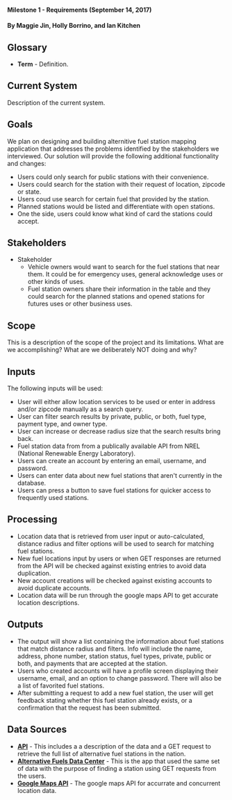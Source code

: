 #### Milestone 1 - Requirements (September 14, 2017)
#### By Maggie Jin, Holly Borrino, and Ian Kitchen 



## Glossary

* __Term__ - Definition.


## Current System

Description of the current system.


## Goals

We plan on designing and building alternitive fuel station mapping application that addresses the problems identified by the stakeholders we interviewed. Our solution will provide the following additional functionality and changes:
* Users could only search for public stations with their convenience.
* Users could search for the station with their request of location, zipcode or state.
* Users coud use search for certain fuel that provided by the station. 
* Planned stations would be listed and differentiate with open stations.
* One the side, users could know what kind of card the stations could accept.


## Stakeholders

* Stakeholder
    * Vehicle owners would want to search for the fuel stations that near them. It could be for emergency uses, general acknowledge uses or other kinds of uses.
    * Fuel station owners share their information in the table and they could search for the planned stations and opened stations for futures uses or other business uses. 
    
    
## Scope

This is a description of the scope of the project and its limitations. What are we accomplishing? What are we deliberately NOT doing and why?


## Inputs

The following inputs will be used:

* User will either allow location services to be used or enter in address and/or zipcode manually as a search query.
* User can filter search results by private, public, or both, fuel type, payment type, and owner type.
* User can increase or decrease radius size that the search results bring back.
* Fuel station data from from a publically available API from NREL (National Renewable Energy Laboratory).
* Users can create an account by entering an email, username, and password.
* Users can enter data about new fuel stations that aren't currently in the database.
* Users can press a button to save fuel stations for quicker access to frequently used stations.


## Processing

* Location data that is retrieved from user input or auto-calculated, distance radius and filter options will be used to search for matching fuel stations.
* New fuel locations input by users or when GET responses are returned from the API will be checked against existing entries to avoid data duplication.
* New account creations will be checked against existing accounts to avoid duplicate accounts.
* Location data will be run through the google maps API to get accurate location descriptions.


## Outputs

* The output will show a list containing the information about fuel stations that match distance radius and filters. Info will include the name, address, phone number, station status, fuel types, private, public or both, and payments that are accepted at the station.
* Users who created accounts will have a profile screen displaying their username, email, and an option to change password. There will also be a list of favorited fuel stations.
* After submitting a request to add a new fuel station, the user will get feedback stating whether this fuel station already exists, or a confirmation that the request has been submitted.


## Data Sources

* __[API](https://developer.nrel.gov/docs/transportation/alt-fuel-stations-v1/all/)__ - This includes a a description of the data and a GET request to retrieve the full list of alternative fuel stations in the nation.
* __[Alternative Fuels Data Center](http://bit.ly/2eZh0EH)__ - This is the app that used the same set of data with the purpose of finding a station using GET requests from the users.
* __[Google Maps API](https://developers.google.com/maps/documentation/javascript/)__ - The google maps API for accurrate and concurrent location data.
